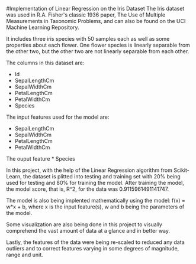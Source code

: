 #Implementation of Linear Regression on the Iris Dataset
The Iris dataset was used in R.A. Fisher's classic 1936 paper, The Use of Multiple Measurements in Taxonomic Problems, and can also be found on the UCI Machine Learning Repository.

It includes three iris species with 50 samples each as well as some properties about each flower. One flower species is linearly separable from the other two, but the other two are not linearly separable from each other.

The columns in this dataset are:

* Id
* SepalLengthCm
* SepalWidthCm
* PetalLengthCm
* PetalWidthCm
* Species

The input features used for the model are:

* SepalLengthCm
* SepalWidthCm
* PetalLengthCm
* PetalWidthCm

The ouput feature * Species

In this project, with the help of the Linear Regression algorithm from
Scikit-Learn, the dataset is plitted into testing and training set with 
20% being used for testing and 80% for training the model. After training
the model, the model score, that is, R^2, for the data was 0.9115961491141747.

The model is also being implented mathematically using the model:
f(x) = w*x + b, where x is the input feature(s), w and b being the 
parameters of the model.

Some visualization are also being done in this project to visually comprehend the vast amount of data at a glance and in better way.

Lastly, the features of the data were being re-scaled to reduced any data outliers and to correct features varying in some degrees of magnitude, range and unit.